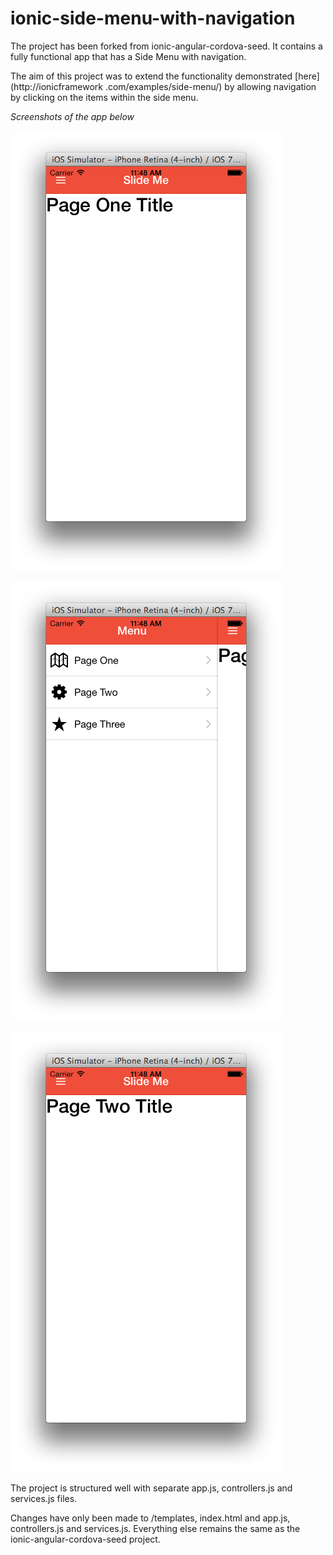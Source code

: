 ionic-side-menu-with-navigation
==========================

The project has been forked from ionic-angular-cordova-seed. It contains a fully functional app that has a Side Menu
with navigation.

The aim of this project was to extend the functionality demonstrated [here](http://ionicframework
.com/examples/side-menu/) by allowing navigation by clicking on the items within the side menu.

*Screenshots of the app below*

![Page 1](www/img/page1.png)

![Side Menu](www/img/menu.png)

![Page 2](www/img/page2.png)

The project is structured well with separate app.js, controllers.js and services.js files.

Changes have only been made to /templates, index.html and app.js, controllers.js and services.js. Everything else
remains the same as the ionic-angular-cordova-seed project.